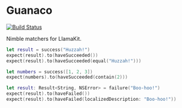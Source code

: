 # Guanaco

[![Build Status](https://travis-ci.org/modocache/Guanaco.svg?branch=master)](https://travis-ci.org/modocache/Guanaco)

Nimble matchers for LlamaKit.

```swift
let result = success("Huzzah!")
expect(result).to(haveSucceeded())
expect(result).to(haveSucceeded(equal("Huzzah!")))

let numbers = success([1, 2, 3])
expect(numbers).to(haveSucceeded(contain(2)))
```

```swift
let result: Result<String, NSError> = failure("Boo-hoo!")
expect(result).to(haveFailed())
expect(result).to(haveFailed(localizedDescription: "Boo-hoo!"))
```

